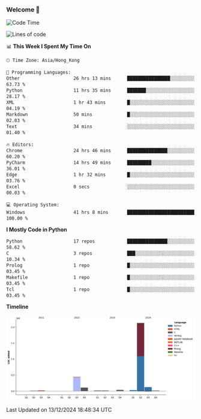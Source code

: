 ### Welcome 👋

<!--START_SECTION:waka-->
![Code Time](http://img.shields.io/badge/Code%20Time-1%2C133%20hrs%2025%20mins-blue)

![Lines of code](https://img.shields.io/badge/From%20Hello%20World%20I%27ve%20Written-2.9%20million%20lines%20of%20code-blue)

📊 **This Week I Spent My Time On** 

```text
🕑︎ Time Zone: Asia/Hong_Kong

💬 Programming Languages: 
Other                    26 hrs 13 mins      ████████████████░░░░░░░░░   63.73 % 
Python                   11 hrs 35 mins      ███████░░░░░░░░░░░░░░░░░░   28.17 % 
XML                      1 hr 43 mins        █░░░░░░░░░░░░░░░░░░░░░░░░   04.19 % 
Markdown                 50 mins             █░░░░░░░░░░░░░░░░░░░░░░░░   02.03 % 
Text                     34 mins             ░░░░░░░░░░░░░░░░░░░░░░░░░   01.40 % 

🔥 Editors: 
Chrome                   24 hrs 46 mins      ███████████████░░░░░░░░░░   60.20 % 
PyCharm                  14 hrs 49 mins      █████████░░░░░░░░░░░░░░░░   36.01 % 
Edge                     1 hr 32 mins        █░░░░░░░░░░░░░░░░░░░░░░░░   03.76 % 
Excel                    0 secs              ░░░░░░░░░░░░░░░░░░░░░░░░░   00.03 % 

💻 Operating System: 
Windows                  41 hrs 8 mins       █████████████████████████   100.00 % 
```

**I Mostly Code in Python** 

```text
Python                   17 repos            ███████████████░░░░░░░░░░   58.62 % 
C                        3 repos             ███░░░░░░░░░░░░░░░░░░░░░░   10.34 % 
Prolog                   1 repo              █░░░░░░░░░░░░░░░░░░░░░░░░   03.45 % 
Makefile                 1 repo              █░░░░░░░░░░░░░░░░░░░░░░░░   03.45 % 
Tcl                      1 repo              █░░░░░░░░░░░░░░░░░░░░░░░░   03.45 % 
```



**Timeline**

![Lines of Code chart](https://raw.githubusercontent.com/xhj2501/xhj2501/main/assets/bar_graph.png)


 Last Updated on 13/12/2024 18:48:34 UTC
<!--END_SECTION:waka-->

